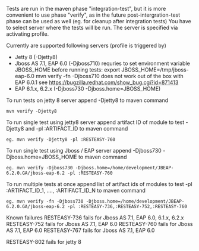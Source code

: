 Tests are run in the maven phase "integration-test", but it is more convenient to use phase "verify", as in the future post-intergration-test phase can be used as well (eg. for cleanup after integration tests)
You have to select server where the tests will be run. The server is specified via activating profile.

Currently are supported following servers (profile is triggered by)
- Jetty 8 (-Djetty8)
- Jboss AS 7.1, EAP 6.0 (-Djboss710)
    requries to set environment variable JBOSS_HOME before running tests:
        export JBOSS_HOME=/tmp/jboss-eap-6.0
        mvn verify -fn -Djboss710
    does not work out of the box with EAP 6.0.1
        see https://bugzilla.redhat.com/show_bug.cgi?id=871413
- EAP 6.1.x, 6.2.x (-Djboss730 -Djboss.home=JBOSS_HOME)

To run tests on jetty 8 server append -Djetty8 to maven command

    mvn verify -Djetty8

To run single test using jetty8 server append artifact ID of module to test -Djetty8 and -pl :ARTIFACT_ID to maven command

    eg. mvn verify -Djetty8 -pl :RESTEASY-760

To run single test using Jboss / EAP server append -Djboss730 -Djboss.home=JBOSS_HOME to maven command

    eg. mvn verify -Djboss730 -Djboss.home=/home/development/JBEAP-6.2.0.GA/jboss-eap-6.2 -pl :RESTEASY-760

To run multiple tests at once append list of artifact ids of modules to test -pl :ARTIFACT_ID_1, ...., :ARTIFACT_ID_N to maven command

    eg. mvn verify -fn -Djboss730 -Djboss.home=/home/development/JBEAP-6.2.0.GA/jboss-eap-6.2 -pl :RESTEASY-736,:RESTEASY-752,:RESTEASY-760


Known failures
RESTEASY-736 fails for Jboss AS 7.1, EAP 6.0, 6.1.x, 6.2.x
RESTEASY-752 fails for Jboss AS 7.1, EAP 6.0
RESTEASY-760 fails for Jboss AS 7.1, EAP 6.0
RESTEASY-767 fails for Jboss AS 7.1, EAP 6.0

RESTEASY-802 fails for jetty 8
